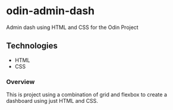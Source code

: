 # odin-admin-dash
Admin dash using HTML and CSS for the Odin Project

## Technologies
- HTML
- CSS

### Overview
This is project using a combination of grid and flexbox to create a dashboard using just HTML and CSS.
